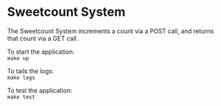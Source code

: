 # Sweetcount System

The Sweetcount System increments a count via a POST call, and returns that count via a GET call.

To start the application:  
`make up`

To tails the logs:  
`make logs`

To test the application:  
`make test`